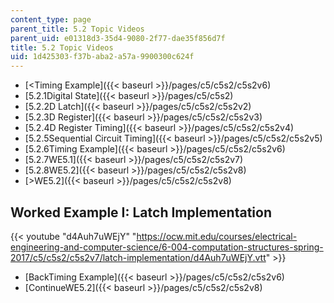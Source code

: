 ```yaml
---
content_type: page
parent_title: 5.2 Topic Videos
parent_uid: e01318d3-35d4-9080-2f77-dae35f856d7f
title: 5.2 Topic Videos
uid: 1d425303-f37b-aba2-a57a-9900300c624f
---
```


*   [<Timing Example]({{< baseurl >}}/pages/c5/c5s2/c5s2v6)
*   [5.2.1Digital State]({{< baseurl >}}/pages/c5/c5s2)
*   [5.2.2D Latch]({{< baseurl >}}/pages/c5/c5s2/c5s2v2)
*   [5.2.3D Register]({{< baseurl >}}/pages/c5/c5s2/c5s2v3)
*   [5.2.4D Register Timing]({{< baseurl >}}/pages/c5/c5s2/c5s2v4)
*   [5.2.5Sequential Circuit Timing]({{< baseurl >}}/pages/c5/c5s2/c5s2v5)
*   [5.2.6Timing Example]({{< baseurl >}}/pages/c5/c5s2/c5s2v6)
*   [5.2.7WE5.1]({{< baseurl >}}/pages/c5/c5s2/c5s2v7)
*   [5.2.8WE5.2]({{< baseurl >}}/pages/c5/c5s2/c5s2v8)
*   [\>WE5.2]({{< baseurl >}}/pages/c5/c5s2/c5s2v8)

Worked Example I: Latch Implementation
--------------------------------------

{{< youtube "d4Auh7uWEjY" "https://ocw.mit.edu/courses/electrical-engineering-and-computer-science/6-004-computation-structures-spring-2017/c5/c5s2/c5s2v7/latch-implementation/d4Auh7uWEjY.vtt" >}}

*   [BackTiming Example]({{< baseurl >}}/pages/c5/c5s2/c5s2v6)
*   [ContinueWE5.2]({{< baseurl >}}/pages/c5/c5s2/c5s2v8)